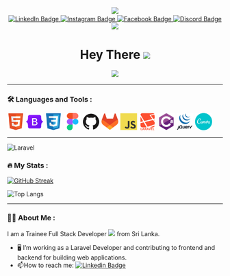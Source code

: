 

<div id="header" align="center">
  <img src="https://media.giphy.com/media/f3iwJFOVOwuy7K6FFw/giphy.gif" width="30%" />
</div>

<div id="badges" align="center">
  <a href="https://www.linkedin.com/in/chamith-eranda-3a2414218/">
    <img src="https://img.shields.io/badge/LinkedIn-blue?style=for-the-badge&logo=linkedin&logoColor=white" alt="LinkedIn Badge"/>
  </a>
  <a href="https://instagram.com/chami._x?igshid=YmMyMTA2M2Y=">
    <img src="https://img.shields.io/badge/Instagram-red?style=for-the-badge&logo=instagram&logoColor=white" alt="Instagram Badge"/>
  </a>
  <a href="https://www.facebook.com/profile.php?id=100075223806221">
    <img src="https://img.shields.io/badge/Facebook-blue?style=for-the-badge&logo=facebook&logoColor=white" alt="Facebook Badge"/>
  </a>
  <a href="https://www.facebook.com/profile.php?id=100075223806221">
    <img src="https://img.shields.io/badge/Discord-violet?style=for-the-badge&logo=discord&logoColor=white" alt="Discord Badge"/>
  </a>
</div>

<div align="center">
  <img src="https://komarev.com/ghpvc/?username=chamixEranda&style=plastic&color=blueviolet" />
</div>

<h1 align="center">
  Hey There
  <img src="https://media.giphy.com/media/hvRJCLFzcasrR4ia7z/giphy.gif" width="30px"/>
</h1>

<div align="center">
  <img src="https://media.giphy.com/media/cNfIqjpCY1zqfaLmd8/giphy.gif" width="50%" />
</div>

---

### :hammer_and_wrench: Languages and Tools :
<div>
  <img src="https://github.com/devicons/devicon/blob/master/icons/html5/html5-original.svg" width="40" height="40" />
  <img src="https://github.com/devicons/devicon/blob/master/icons/bootstrap/bootstrap-original.svg" width="40" height="40" />
  <img src="https://github.com/devicons/devicon/blob/master/icons/css3/css3-original.svg" width="40" height="40" />
  <img src="https://github.com/devicons/devicon/blob/master/icons/figma/figma-original.svg" width="40" height="40" />
  <img src="https://github.com/devicons/devicon/blob/master/icons/github/github-original.svg" width="40" height="40" />
  <img src="https://github.com/devicons/devicon/blob/master/icons/gitlab/gitlab-original.svg" width="40" height="40" />
  <img src="https://github.com/devicons/devicon/blob/master/icons/javascript/javascript-original.svg" width="40" height="40" />
  <img src="https://github.com/devicons/devicon/blob/master/icons/laravel/laravel-plain-wordmark.svg" width="40" height="40" />
  <img src="https://github.com/devicons/devicon/blob/master/icons/csharp/csharp-original.svg" width="40" height="40" />
  <img src="https://github.com/devicons/devicon/blob/master/icons/jquery/jquery-original-wordmark.svg" width="40" height="40" />
  <img src="https://github.com/devicons/devicon/blob/master/icons/canva/canva-original.svg" width="40" height="40" />
</div>

---
![Laravel](https://img.shields.io/badge/laravel-%23FF2D20.svg?style=for-the-badge&logo=laravel&logoColor=white)
### :fire: My Stats :

[![GitHub Streak](http://github-readme-streak-stats.herokuapp.com?user=chamixEranda&theme=midnight-purple&hide_border=true)](https://git.io/streak-stats)

![Top Langs](https://github-readme-stats.vercel.app/api/top-langs/?username=chamixEranda&layout=compact&theme=vision-friendly-dark)

---

### :man_technologist: About Me :

I am a Trainee Full Stack Developer <img src="https://media.giphy.com/media/WUlplcMpOCEmTGBtBW/giphy.gif" width="30"> from Sri Lanka.
- :desktop_computer: I’m working as a Laravel Developer and contributing to frontend and backend for building web applications.
- :mailbox:How to reach me: [![Linkedin Badge](https://img.shields.io/badge/LinkedIn-blue?style=for-the-badge&logo=linkedin&logoColor=white)](https://www.linkedin.com/in/chamith-eranda-3a2414218/)
<!--
**chamixEranda/chamixEranda** is a ✨ _special_ ✨ repository because its `README.md` (this file) appears on your GitHub profile.

Here are some ideas to get you started:

- 🔭 I’m currently working on ...
- 🌱 I’m currently learning ...
- 👯 I’m looking to collaborate on ...
- 🤔 I’m looking for help with ...
- 💬 Ask me about ...
- 📫 How to reach me: ...
- 😄 Pronouns: ...
- ⚡ Fun fact: ...
-->


